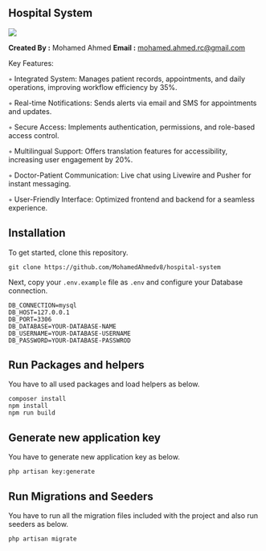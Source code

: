 ## Hospital System

<img src="https://media.licdn.com/dms/image/v2/D4D2DAQEBPxnfUAAv7Q/profile-treasury-image-shrink_1920_1920/profile-treasury-image-shrink_1920_1920/0/1728989820042?e=1741741200&v=beta&t=S4Vw2drHqy9sVRpgZ2N0lVZYlcQvKR2bp599g7VoGIM">

**Created By :**  Mohamed Ahmed
**Email :** mohamed.ahmed.rc@gmail.com


Key Features:

◦ Integrated System: Manages patient records, appointments, and daily operations, improving workflow efficiency by 35%.

◦ Real-time Notifications: Sends alerts via email and SMS for appointments and updates.

◦ Secure Access: Implements authentication, permissions, and role-based access control.

◦ Multilingual Support: Offers translation features for accessibility, increasing user engagement by 20%.

◦ Doctor-Patient Communication: Live chat using Livewire and Pusher for instant messaging.

◦ User-Friendly Interface: Optimized frontend and backend for a seamless experience.



## Installation

To get started, clone this repository.

```
git clone https://github.com/MohamedAhmedv8/hospital-system
```

Next, copy your `.env.example` file as `.env` and configure your Database connection.

```
DB_CONNECTION=mysql
DB_HOST=127.0.0.1
DB_PORT=3306
DB_DATABASE=YOUR-DATABASE-NAME
DB_USERNAME=YOUR-DATABASE-USERNAME
DB_PASSWORD=YOUR-DATABASE-PASSWROD
```

## Run Packages and helpers

You have to all used packages and load helpers as below.

```
composer install
npm install
npm run build
```

## Generate new application key

You have to generate new application key as below.

```
php artisan key:generate
```

## Run Migrations and Seeders

You have to run all the migration files included with the project and also run seeders as below.

```
php artisan migrate
```
